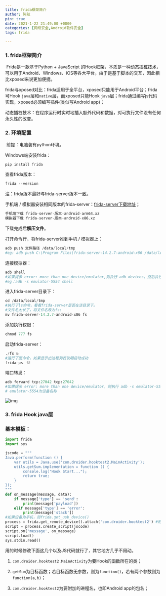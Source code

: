 ```yaml
---
title: frida框架简介
author: 阿航
pin: true
date: 2021-1-22 21:49:00 +0800
categories: [网络安全,Android软件安全]
tags: frida

---
```




### 1. frida框架简介

​	Frida是一款基于Python + JavaScript 的Hook框架，本质是一种[动态插桩技术](https://zhuanlan.zhihu.com/p/42180975)，可以用于Android、Windows、iOS等各大平台。由于是基于脚本的交互，因此相比xposed来说更加便捷。

​	frida与xposed对比：frida适用于全平台，xposed只能用于Android平台；frida可Hook `java`层和`native`层，而xposed只能Hook `java`层；frida通过编写js代码实现，xposed必须编写插件(类似写Android app)；

​	动态插桩技术：在程序运行时实时地插入额外代码和数据，对可执行文件没有任何永久性的改变。

### 2. 环境配置

​	前提：电脑装有python环境。

Windows端安装frida：

```python
pip install frida
```

查看frida版本：

```python
frida --version
```

注：frida版本最好与frida-server版本一致。

手机端 / 模拟器安装相同版本的frida-server：[frida-server下载地址](https://github.com/frida/frida/releases)；

```python
手机端下载 frida-server-版本-android-arm64.xz
模拟器下载 frida-server-版本-android-x86.xz
```

下载完成后**解压文件**。

打开命令行，将frida-server推到手机 / 模拟器上：

```python
adb push 文件路径 /data/local/tmp
#eg: adb push C:\Program Files\frida-server-14.2.7-android-x86 /data/local/tmp
```

连接模拟器：

```python
adb shell
#如果提示 error: more than one device/emulator,则执行 adb devices，然后执行 adb -s 设备名称 shell 
#eg：adb -s emulator-5554 shell
```

进入frida-server目录下：

```python
cd /data/local/tmp
#执行下ls命令，看看frida-server是否在该目录下。
#文件名太长了，将文件名改为fs:
mv frida-server-14.2.7-android-x86 fs
```

添加执行权限：

```python
chmod 777 fs
```

启动frida-server：

```python
./fs &
#运行下面命令，如果显示出进程列表说明启动成功
frida-ps -U
```

端口转发：

```python
adb forward tcp:27042 tcp:27042
#如果提示 error: more than one device/emulator，则执行 adb -s emulator-5554 forward tcp:27042 tcp:27042
# emulator-5554为设备名称
```

![img](https://pic1.zhimg.com/80/v2-b3606869eb00683cc067be66477cd4cc_720w.jpg)

### 3. frida  Hook  java层

### 基本模板：

```python
import frida
import sys

jscode = """
Java.perform(function () {
    var utils = Java.use('com.droider.hooktest2.MainActivity'); 
    utils.getSum.implementation = function () {
        console.log("Hook Start...");
        return true;
    }
});
"""
def on_message(message, data):
    if message['type'] == 'send':
        print(message['payload'])
    elif message['type'] == 'error':
        print(message['stack'])
#如果设备为手机，则frida.get_usb_device() 
process = frida.get_remote_device().attach('com.droider.hooktest2') #附加某个进程，大多情况为Android包名。
script = process.create_script(jscode) 
script.on('message', on_message)
script.load()
sys.stdin.read() 
```

用的时候修改下面这几个以及JS代码就行了，其它地方几乎不用动。

1. `com.droider.hooktest2.MainActivity`为要Hook的函数所在的类；

2. `getSum`为目标函数；若目标函数无参数，则为`function()`，若有两个参数则为`function(a,b)`；

3. `com.droider.hooktest2`为要附加的进程名，也即Android app的包名；











